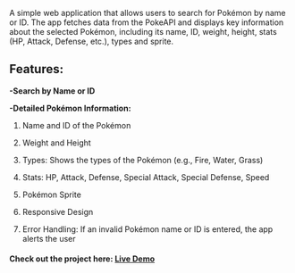 A simple web application that allows users to search for Pokémon by name or ID. 
The app fetches data from the PokeAPI and displays key information about the selected Pokémon, 
including its name, ID, weight, height, stats (HP, Attack, Defense, etc.), types and sprite.

## Features:

**-Search by Name or ID**

**-Detailed Pokémon Information:**

  1. Name and ID of the Pokémon
  
  2. Weight and Height
  
  3. Types: Shows the types of the Pokémon (e.g., Fire, Water, Grass)

  4. Stats: HP, Attack, Defense, Special Attack, Special Defense, Speed
  
  5. Pokémon Sprite
  
  6. Responsive Design
  
  7. Error Handling: If an invalid Pokémon name or ID is entered, the app alerts the user

#### Check out the project here: [Live Demo](https://estherlein.github.io/Pokemon-Search-App/)

